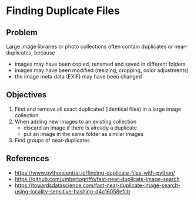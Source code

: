 # Finding Duplicate Files

## Problem

Large image libraries or photo collections often contain duplicates or near-duplicates, because

* images may have been copied, renamed and saved in different folders
* images may have been modified (resizing, cropping, color adjustments)
* the image meta data (EXIF) may have been changed

## Objectives

1. Find and remove all exact duplicated (identical files) in a large image collection
2. When adding new images to an existing collection
    * discard an image if there is already a duplicate
    * put an image in the same folder as similar images
3. Find groups of near-duplicates

## References

* https://www.pythoncentral.io/finding-duplicate-files-with-python/
* https://github.com/umbertogriffo/fast-near-duplicate-image-search
* https://towardsdatascience.com/fast-near-duplicate-image-search-using-locality-sensitive-hashing-d4c16058efcb
